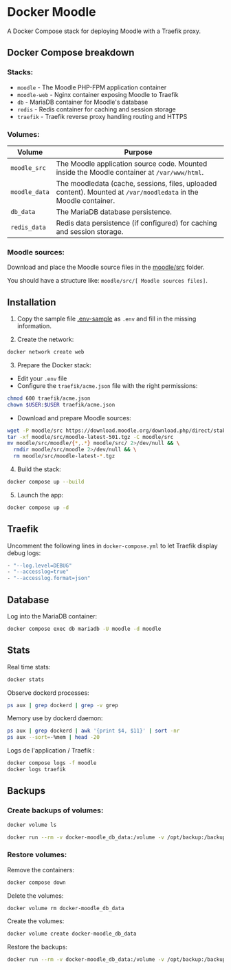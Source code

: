 # Docker Moodle

A Docker Compose stack for deploying Moodle with a Traefik proxy.

## Docker Compose breakdown

### Stacks:

- `moodle` - The Moodle PHP-FPM application container
- `moodle-web` - Nginx container exposing Moodle to Traefik
- `db` - MariaDB container for Moodle's database
- `redis` - Redis container for caching and session storage
- `traefik` - Traefik reverse proxy handling routing and HTTPS

### Volumes:

| Volume        | Purpose                                                                                                          |
| ------------- | ---------------------------------------------------------------------------------------------------------------- |
| `moodle_src`  | The Moodle application source code. Mounted inside the Moodle container at `/var/www/html`.                      |
| `moodle_data` | The moodledata (cache, sessions, files, uploaded content). Mounted at `/var/moodledata` in the Moodle container. |
| `db_data`     | The MariaDB database persistence.                                                                                |
| `redis_data`  | Redis data persistence (if configured) for caching and session storage.                                          |

### Moodle sources:

Download and place the Moodle source files in the [moodle/src](moodle/src) folder.

You should have a structure like: `moodle/src/[ Moodle sources files]`.

## Installation

1. Copy the sample file [.env-sample](.env-sample) as `.env` and fill in the missing information.

2. Create the network:

```sh
docker network create web
```

3. Prepare the Docker stack:

- Edit your `.env` file
- Configure the `traefik/acme.json` file with the right permissions:

```sh
chmod 600 traefik/acme.json
chown $USER:$USER traefik/acme.json
```

- Download and prepare Moodle sources:

```sh
wget -P moodle/src https://download.moodle.org/download.php/direct/stable501/moodle-latest-501.tgz
tar -xf moodle/src/moodle-latest-501.tgz -C moodle/src
mv moodle/src/moodle/{*,.*} moodle/src/ 2>/dev/null && \
  rmdir moodle/src/moodle 2>/dev/null && \
  rm moodle/src/moodle-latest-*.tgz
```

4. Build the stack:

```sh
docker compose up --build
```

5. Launch the app:

```sh
docker compose up -d
```

## Traefik

Uncomment the following lines in `docker-compose.yml` to let Traefik display debug logs:

```sh
- "--log.level=DEBUG"
- "--accesslog=true"
- "--accesslog.format=json"
```

## Database

Log into the MariaDB container:

```sh
docker compose exec db mariadb -U moodle -d moodle
```

## Stats

Real time stats:

```sh
docker stats
```

Observe dockerd processes:

```sh
ps aux | grep dockerd | grep -v grep
```

Memory use by dockerd daemon:

```sh
ps aux | grep dockerd | awk '{print $4, $11}' | sort -nr
ps aux --sort=-%mem | head -20
```

Logs de l'application / Traefik :

```sh
docker compose logs -f moodle
docker logs traefik
```

## Backups

### Create backups of volumes:

```sh
docker volume ls

docker run --rm -v docker-moodle_db_data:/volume -v /opt/backup:/backup alpine tar czvf /backup/backup_moodle_db_data.tar.gz -C /volume .
```

### Restore volumes:

Remove the containers:

```sh
docker compose down
```

Delete the volumes:

```sh
docker volume rm docker-moodle_db_data
```

Create the volumes:

```sh
docker volume create docker-moodle_db_data
```

Restore the backups:

```sh
docker run --rm -v docker-moodle_db_data:/volume -v /opt/backup:/backup alpine sh -c "tar xzvf /backup/backup_moodle_db_data.tar.gz -C /volume"
```
